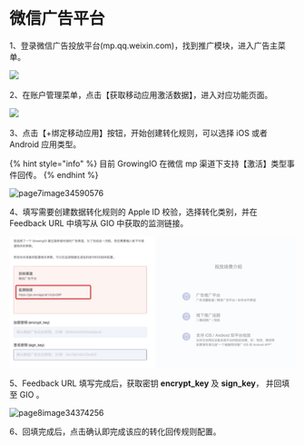 # 微信广告平台

1、登录微信广告投放平台\(mp.qq.weixin.com\)，找到推广模块，进入广告主菜单。

![](blob:https://app.gitbook.com/977c318f-4cfa-4168-9264-cc8c7ab677cc)

2、在账户管理菜单，点击【获取移动应用激活数据】，进入对应功能页面。

![](blob:https://app.gitbook.com/f2132409-44d7-44bb-ab49-25775a0db4b2)

3、点击【+绑定移动应用】按钮，开始创建转化规则，可以选择 iOS 或者 Android 应用类型。

{% hint style="info" %}
目前 GrowingIO 在微信 mp 渠道下支持【激活】类型事件回传。
{% endhint %}

![page7image34590576](blob:https://app.gitbook.com/bf244004-1665-4f4a-8503-0612e7b23ae3)

4、填写需要创建数据转化规则的 Apple ID 校验，选择转化类别，并在 Feedback URL 中填写从 GIO 中获取的监测链接。

![](../../.gitbook/assets/image%20%284%29.png)

5、Feedback URL 填写完成后，获取密钥 **encrypt\_key** 及 **sign\_key**， 并回填至 GIO 。

![page8image34374256](blob:https://app.gitbook.com/c43b8143-5ca8-496e-8021-09c7c36272bc)

6、回填完成后，点击确认即完成该应的转化回传规则配置。

